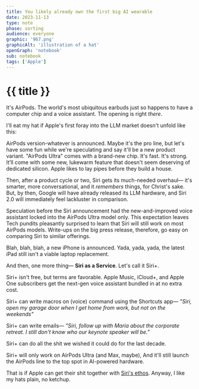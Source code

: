 ```yaml
---
title: You likely already own the first big AI wearable
date: 2023-11-13
type: note
phase: sorting
audience: everyone
graphic: '967.png'
graphicAlt: 'illustration of a hat'
openGraph: 'notebook'
sub: notebook
tags: ['Apple']
---
```

# {{ title }}

It's AirPods. The world's most ubiquitous earbuds just so happens to have a computer chip and a voice assistant. The opening is right *there*.

I'll eat my hat if Apple's first foray into the LLM market doesn't unfold like this:

AirPods version-whatever is announced. Maybe it's the pro line, but let's have some fun while we're speculating and say it'll be a new product variant. "AirPods Ultra" comes with a brand-new chip. It's fast. It's strong. It’ll come with some new, lukewarm feature that doesn't seem deserving of dedicated silicon. Apple likes to lay pipes before they build a house.

Then, after a product cycle or two, Siri gets its much-needed overhaul— it's smarter, more conversational, and it *remembers* things, for Christ's sake. But, by then, Google will have already released its LLM hardware, and Siri 2.0 will immediately feel lackluster in comparison. 

Speculation before the Siri announcement had the new-and-improved voice assistant locked into the AirPods Ultra model only. This expectation leaves Tech pundits pleasantly surprised to learn that Siri will still work on most AirPods models. Write-ups on the big press release, therefore, go easy on comparing Siri to similar offerings. 

Blah, blah, blah, a new iPhone is announced. Yada, yada, yada, the latest iPad still isn't a viable laptop replacement. 

And then, one more thing— **Siri as a Service**. Let's call it Siri+. 

Siri+ isn't free, but terms are favorable. Apple Music, iCloud+, and Apple One subscribers get the next-gen voice assistant bundled in at no extra cost. 

Siri+ can write macros on (voice) command using the Shortcuts app— *"Siri, open my garage door when I get home from work, but not on the weekends"*

Siri+ can write emails— *"Siri, follow up with Maria about the corporate retreat. I still don't know who our keynote speaker will be."*

Siri+ can do all the shit we wished it could do for the last decade. 

Siri+ will only work on AirPods Ultra (and Max, maybe), And it'll still launch the AirPods line to the top spot in AI-powered hardware. 

That is if Apple can get their shit together with [Siri's ethos](https://www.macrumors.com/2023/04/27/report-details-turmoil-behind-siri-and-apple-ai/). Anyway, I like my hats plain, no ketchup. 




 

